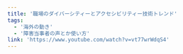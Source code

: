 ```yaml
---
title: '職場のダイバーシティーとアクセシビリティー技術トレンド'
tags:
  - '海外の動き'
  - '障害当事者の声とか使い方'
link: 'https://www.youtube.com/watch?v=vt77wrWdqS4'
---
```

